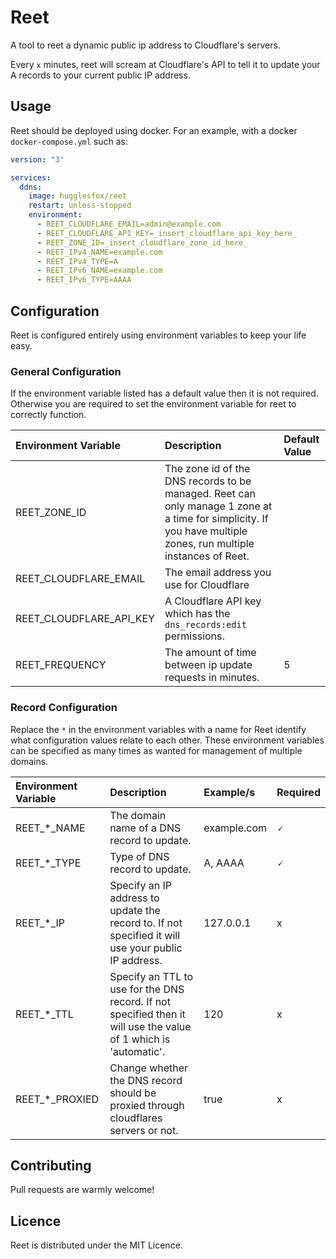 # Reet

A tool to reet a dynamic public ip address to Cloudflare's servers.

Every `x` minutes, reet will scream at Cloudflare's API to tell it to update your A records to your current public IP address.

## Usage

Reet should be deployed using docker. For an example, with a docker `docker-compose.yml` such as:

```yaml
version: "3"

services:
  ddns:
    image: hugglesfox/reet
    restart: unless-stopped
    environment:
      - REET_CLOUDFLARE_EMAIL=admin@example.com
      - REET_CLOUDFLARE_API_KEY=_insert_cloudflare_api_key_here_
      - REET_ZONE_ID=_insert_cloudflare_zone_id_here_
      - REET_IPv4_NAME=example.com
      - REET_IPv4_TYPE=A
      - REET_IPv6_NAME=example.com
      - REET_IPv6_TYPE=AAAA
```

## Configuration

Reet is configured entirely using environment variables to keep your life easy.

### General Configuration
If the environment variable listed has a default value then it is not required. Otherwise you are required to set the environment variable for reet to correctly function.

| Environment Variable | Description | Default Value |
| :--- | :--- | :--- |
| REET_ZONE_ID | The zone id of the DNS records to be managed. Reet can only manage 1 zone at a time for simplicity. If you have multiple zones, run multiple instances of Reet. | |
| REET_CLOUDFLARE_EMAIL | The email address you use for Cloudflare | |
| REET_CLOUDFLARE_API_KEY | A Cloudflare API key which has the `dns_records:edit` permissions. | |
| REET_FREQUENCY | The amount of time between ip update requests in minutes. | 5 |

### Record Configuration

Replace the `*` in the environment variables with a name for Reet identify what configuration values relate to each other. These environment variables can be specified as many times as wanted for management of multiple domains.

| Environment Variable | Description | Example/s | Required |
| :--- | :--- | :--- | :-- |
| REET_*_NAME | The domain name of a DNS record to update. | example.com | 🗸 |
| REET_*_TYPE | Type of DNS record to update. | A, AAAA | 🗸 |
| REET_*_IP | Specify an IP address to update the record to. If not specified it will use your public IP address. | 127.0.0.1 | x |
| REET_*_TTL | Specify an TTL to use for the DNS record. If not specified then it will use the value of 1 which is 'automatic'. | 120 | x |
| REET_*_PROXIED | Change whether the DNS record should be proxied through cloudflares servers or not. | true | x |

## Contributing

Pull requests are warmly welcome!

## Licence

Reet is distributed under the MIT Licence.
